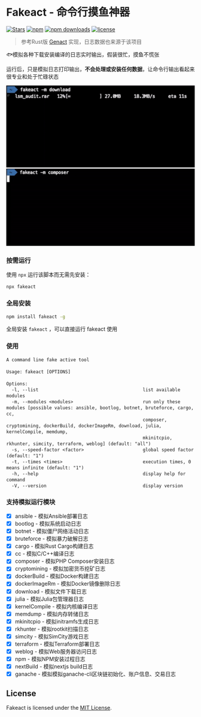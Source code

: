 # Fakeact - 命令行摸鱼神器

[![Stars](https://img.shields.io/github/stars/CH563/fakeact.svg)](https://github.com/CH563/fakeact/stargazers)
[![npm](https://img.shields.io/npm/v/fakeact.svg)](https://www.npmjs.com/package/fakeact) 
[![npm downloads](https://img.shields.io/npm/dm/fakeact?color=blue&label=npm%20downloads)](https://www.npmjs.com/package/fakeact)
[![license](http://img.shields.io/badge/license-MIT-blue.svg)](https://github.com/CH563/fakeact/blob/main/LICENSE)

> 参考Rust版 [Genact](https://github.com/svenstaro/genact) 实现，日志数据也来源于该项目

🐟模拟各种下载安装编译的日志实时输出，假装很忙，摸鱼不慌张

运行后，只是模拟日志打印输出，**不会处理或安装任何数据**，让命令行输出看起来很专业和处于忙碌状态

![](https://github.com/CH563/fakeact/blob/main/gifs/download.gif)
![](https://github.com/CH563/fakeact/blob/main/gifs/composer.gif)


### 按需运行

使用 `npx` 运行该脚本而无需先安装：

```bash
npx fakeact
```

### 全局安装

```bash
npm install fakeact -g
```

全局安装 `fakeact` ，可以直接运行 fakeact 使用

### 使用

    A command line fake active tool

    Usage: fakeact [OPTIONS]

    Options:
      -l, --list                                       list available modules
      -m, --modules <modules>                          run only these modules [possible values: ansible, bootlog, botnet, bruteforce, cargo, cc,
                                                       composer, cryptomining, dockerBuild, dockerImageRm, download, julia, kernelCompile, memdump,
                                                       mkinitcpio, rkhunter, simcity, terraform, weblog] (default: "all")
      -s, --speed-factor <factor>                      global speed factor (default: "1")
      -t, --times <times>                              execution times, 0 means infinite (default: "1")
      -h, --help                                       display help for command
      -V, --version                                    display version


### 支持模拟运行模块

- [x] ansible - 模拟Ansible部署日志
- [x] bootlog - 模拟系统启动日志
- [x] botnet - 模拟僵尸网络活动日志
- [x] bruteforce - 模拟暴力破解日志
- [x] cargo - 模拟Rust Cargo构建日志
- [x] cc - 模拟C/C++编译日志
- [x] composer - 模拟PHP Composer安装日志
- [x] cryptomining - 模拟加密货币挖矿日志
- [x] dockerBuild - 模拟Docker构建日志
- [x] dockerImageRm - 模拟Docker镜像删除日志
- [x] download - 模拟文件下载日志
- [x] julia - 模拟Julia包管理器日志
- [x] kernelCompile - 模拟内核编译日志
- [x] memdump - 模拟内存转储日志
- [x] mkinitcpio - 模拟initramfs生成日志
- [x] rkhunter - 模拟rootkit扫描日志
- [x] simcity - 模拟SimCity游戏日志
- [x] terraform - 模拟Terraform部署日志
- [x] weblog - 模拟Web服务器访问日志
- [x] npm - 模拟NPM安装过程日志
- [x] nextBuild - 模拟nextjs build日志
- [x] ganache - 模拟模拟ganache-cli区块链初始化、账户信息、交易日志

## License

Fakeact is licensed under the [MIT License](https://github.com/CH563/fakeact/blob/main/LICENSE).
